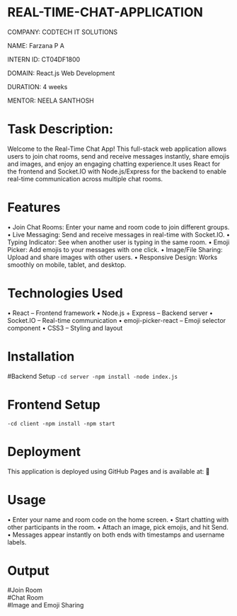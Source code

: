 # REAL-TIME-CHAT-APPLICATION

COMPANY: CODTECH IT SOLUTIONS

NAME: Farzana P A

INTERN ID: CT04DF1800

DOMAIN: React.js Web Development

DURATION: 4 weeks

MENTOR: NEELA SANTHOSH

# Task Description:

Welcome to the Real-Time Chat App! This full-stack web application allows users to join chat rooms, send and receive messages instantly, share emojis and images, and enjoy an engaging chatting experience.It uses React for the frontend and Socket.IO with Node.js/Express for the backend to enable real-time communication across multiple chat rooms.

# Features

•	Join Chat Rooms: Enter your name and room code to join different groups.
•	Live Messaging: Send and receive messages in real-time with Socket.IO.
•	Typing Indicator: See when another user is typing in the same room.
•	Emoji Picker: Add emojis to your messages with one click.
•	Image/File Sharing: Upload and share images with other users.
•	Responsive Design: Works smoothly on mobile, tablet, and desktop.

# Technologies Used

•	React – Frontend framework
•	Node.js + Express – Backend server
•	Socket.IO – Real-time communication
•	emoji-picker-react – Emoji selector component
•	CSS3 – Styling and layout

# Installation

#Backend Setup
``
-cd server
-npm install
-node index.js
``
# Frontend Setup
``
-cd client
-npm install
-npm start
``

# Deployment

This application is deployed using GitHub Pages and is available at:
🔗

# Usage

•	Enter your name and room code on the home screen.
•	Start chatting with other participants in the room.
•	Attach an image, pick emojis, and hit Send.
•	Messages appear instantly on both ends with timestamps and username labels.

# Output

#Join Room  
#Chat Room    
#Image and Emoji Sharing  


